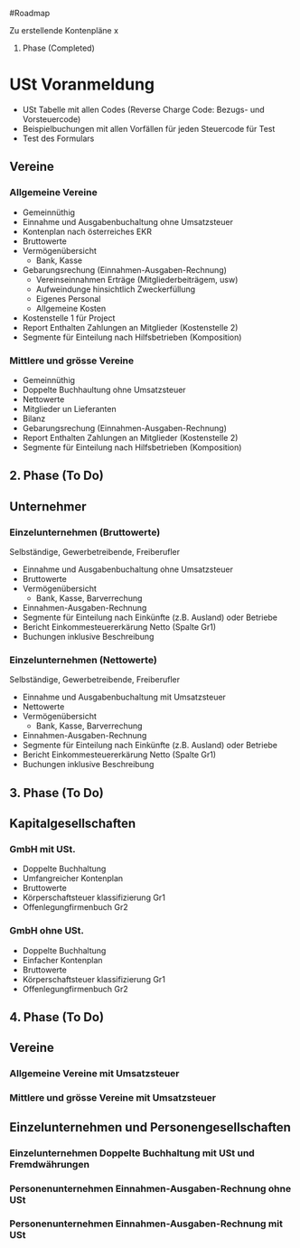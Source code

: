 #Roadmap 

Zu erstellende Kontenpläne x

1. Phase (Completed)
# USt Voranmeldung
- USt Tabelle mit allen Codes (Reverse Charge Code:  Bezugs- und Vorsteuercode)
- Beispielbuchungen mit allen Vorfällen für jeden Steuercode für Test
- Test des Formulars 

## Vereine
### Allgemeine  Vereine  
- Gemeinnüthig
- Einnahme und Ausgabenbuchaltung ohne Umsatzsteuer
- Kontenplan nach österreiches EKR
- Bruttowerte
- Vermögenübersicht
  - Bank, Kasse
- Gebarungsrechung (Einnahmen-Ausgaben-Rechnung)
  - Vereinseinnahmen Erträge (Mitgliederbeiträgem, usw)
  - Aufweindunge hinsichtlich Zweckerfüllung
  - Eigenes Personal
  - Allgemeine Kosten
- Kostenstelle 1 für Project
- Report Enthalten Zahlungen an Mitglieder (Kostenstelle 2) 
- Segmente für Einteilung nach Hilfsbetrieben (Komposition)
  
### Mittlere und grösse Vereine  
- Gemeinnüthig 
- Doppelte Buchhaultung ohne Umsatzsteuer
- Nettowerte
- Mitglieder un Lieferanten
- Bilanz 
- Gebarungsrechung (Einnahmen-Ausgaben-Rechnung)
- Report Enthalten Zahlungen an Mitglieder (Kostenstelle 2) 
- Segmente für Einteilung nach Hilfsbetrieben (Komposition)

## 2. Phase (To Do)

## Unternehmer

### Einzelunternehmen (Bruttowerte)
Selbständige, Gewerbetreibende, Freiberufler
- Einnahme und Ausgabenbuchaltung ohne Umsatzsteuer
- Bruttowerte 
- Vermögenübersicht 
  - Bank, Kasse, Barverrechung 
- Einnahmen-Ausgaben-Rechnung 
- Segmente für Einteilung nach Einkünfte (z.B. Ausland) oder Betriebe
- Bericht Einkommesteuererkärung Netto (Spalte Gr1)
- Buchungen inklusive Beschreibung


### Einzelunternehmen (Nettowerte)
Selbständige, Gewerbetreibende, Freiberufler
- Einnahme und Ausgabenbuchaltung mit Umsatzsteuer
- Nettowerte
- Vermögenübersicht 
  - Bank, Kasse, Barverrechung 
- Einnahmen-Ausgaben-Rechnung 
- Segmente für Einteilung nach Einkünfte (z.B. Ausland) oder Betriebe
- Bericht Einkommesteuererkärung Netto (Spalte Gr1)
- Buchungen inklusive Beschreibung

## 3. Phase (To Do)

## Kapitalgesellschaften 

### GmbH mit USt.
- Doppelte Buchhaltung
- Umfangreicher Kontenplan
- Bruttowerte
- Körperschaftsteuer klassifizierung Gr1
- Offenlegungfirmenbuch Gr2

### GmbH ohne USt.
- Doppelte Buchhaltung
- Einfacher Kontenplan
- Bruttowerte
- Körperschaftsteuer klassifizierung Gr1
- Offenlegungfirmenbuch Gr2
  
## 4. Phase (To Do)

## Vereine
### Allgemeine  Vereine  mit Umsatzsteuer
### Mittlere und grösse Vereine  mit Umsatzsteuer

## Einzelunternehmen und Personengesellschaften
### Einzelunternehmen Doppelte Buchhaltung mit USt und Fremdwährungen
### Personenunternehmen Einnahmen-Ausgaben-Rechnung ohne USt
### Personenunternehmen Einnahmen-Ausgaben-Rechnung mit USt

  
